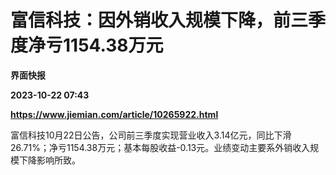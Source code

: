 # 富信科技：因外销收入规模下降，前三季度净亏1154.38万元
**界面快报**

**2023-10-22 07:43**

**https://www.jiemian.com/article/10265922.html**

富信科技10月22日公告，公司前三季度实现营业收入3.14亿元，同比下滑26.71%；净亏1154.38万元；基本每股收益-0.13元。业绩变动主要系外销收入规模下降影响所致。
